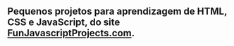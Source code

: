 ## Pequenos projetos para aprendizagem de HTML, CSS e JavaScript, do site [FunJavascriptProjects.com](https://fun-javascript-projects.com).
